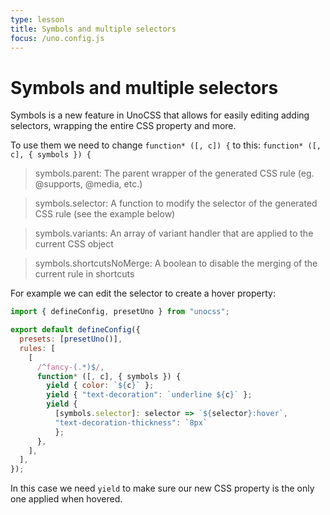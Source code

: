 ```yaml
---
type: lesson
title: Symbols and multiple selectors
focus: /uno.config.js
---
```


# Symbols and multiple selectors

Symbols is a new feature in UnoCSS that allows for easily editing adding selectors, wrapping the entire CSS property and more.

To use them we need to change `function* ([, c]) {` to this: `function* ([, c], { symbols }) {`

> symbols.parent: The parent wrapper of the generated CSS rule (eg. @supports, @media, etc.)

> symbols.selector: A function to modify the selector of the generated CSS rule (see the example below)

> symbols.variants: An array of variant handler that are applied to the current CSS object

> symbols.shortcutsNoMerge: A boolean to disable the merging of the current rule in shortcuts

For example we can edit the selector to create a hover property:

```js
import { defineConfig, presetUno } from "unocss";

export default defineConfig({
  presets: [presetUno()],
  rules: [
    [
      /^fancy-(.*)$/,
      function* ([, c], { symbols }) {
        yield { color: `${c}` };
        yield { "text-decoration": `underline ${c}` };
        yield { 
          [symbols.selector]: selector => `${selector}:hover`,
          "text-decoration-thickness": `8px` 
          };
      },
    ],
  ],
});
```

In this case we need `yield` to make sure our new CSS property is the only one applied when hovered. 

